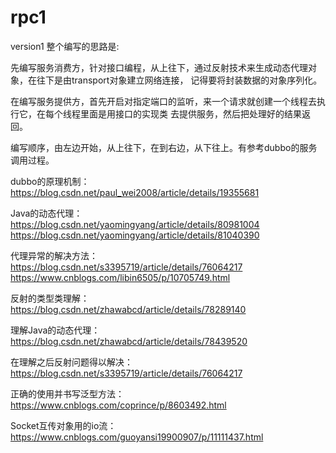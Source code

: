# rpc1
version1
整个编写的思路是:

先编写服务消费方，针对接口编程，从上往下，通过反射技术来生成动态代理对象，在往下是由transport对象建立网络连接，
记得要将封装数据的对象序列化。

在编写服务提供方，首先开启对指定端口的监听，来一个请求就创建一个线程去执行它，在每个线程里面是用接口的实现类
去提供服务，然后把处理好的结果返回。

编写顺序，由左边开始，从上往下，在到右边，从下往上。有参考dubbo的服务调用过程。

dubbo的原理机制：
https://blog.csdn.net/paul_wei2008/article/details/19355681

Java的动态代理：
https://blog.csdn.net/yaomingyang/article/details/80981004
https://blog.csdn.net/yaomingyang/article/details/81040390

代理异常的解决方法：
https://blog.csdn.net/s3395719/article/details/76064217
https://www.cnblogs.com/libin6505/p/10705749.html

反射的类型类理解：
https://blog.csdn.net/zhawabcd/article/details/78289140

理解Java的动态代理：
https://blog.csdn.net/zhawabcd/article/details/78439520

在理解之后反射问题得以解决：
https://blog.csdn.net/s3395719/article/details/76064217

正确的使用并书写泛型方法：
https://www.cnblogs.com/coprince/p/8603492.html

Socket互传对象用的io流：
https://www.cnblogs.com/guoyansi19900907/p/11111437.html
